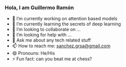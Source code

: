 ### Hola, I am Guillermo Ramón

- 🔭 I’m currently working on attention based models 
- 🌱 I’m currently learning the secrets of deep learning
- 👯 I’m looking to collaborate on ...
- 🤔 I’m looking for help with ...
- 💬 Ask me about any tech related stuff
- 📫 How to reach me: sanchez.grsa@gmail.com
- 😄 Pronouns: He/His
- ⚡ Fun fact: can you beat me at chess?

